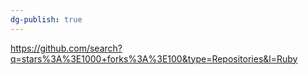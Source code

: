 ```yaml
---
dg-publish: true
---
```


https://github.com/search?q=stars%3A%3E1000+forks%3A%3E100&type=Repositories&l=Ruby